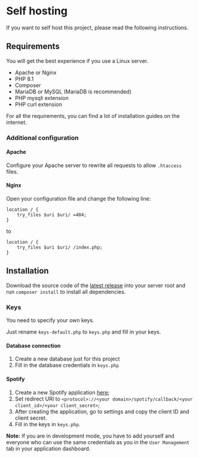 # Self hosting

If you want to self host this project, please read the following instructions.

## Requirements

You will get the best experience if you use a Linux server.

- Apache or Nginx
- PHP 8.1
- Composer
- MariaDB or MySQL (MariaDB is recommended)
- PHP mysqli extension
- PHP curl extension

For all the requirements, you can find a lot of installation guides on the internet.

### Additional configuration

#### Apache

Configure your Apache server to rewrite all requests to allow `.htaccess` files.

#### Nginx

Open your configuration file and change the following line:

```nginx
location / {
    try_files $uri $uri/ =404;
}
```

to

```nginx
location / {
    try_files $uri $uri/ /index.php;
}
```

## Installation

Download the source code of the [latest release](https://github.com/Le0X8/additional-readme-stats/releases/latest) into your server root and run `composer install` to install all dependencies.

### Keys

You need to specify your own keys.

Just rename `keys-default.php` to `keys.php` and fill in your keys.

#### Database connection

1. Create a new database just for this project
2. Fill in the database credentials in `keys.php`

#### Spotify

1. Create a new Spotify application [here](https://developer.spotify.com/dashboard/create);
2. Set redirect URI to `<protocol>://<your domain>/spotify/callback/<your client_id>/<your client_secret>`;
3. After creating the application, go to settings and copy the client ID and client secret.
4. Fill in the keys in `keys.php`.

**Note:**
If you are in development mode, you have to add yourself and everyone who can use the same credentials as you in the `User Management` tab in your application dashboard.
